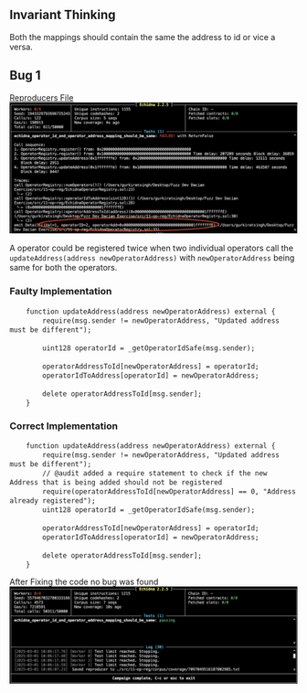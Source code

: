 ## Invariant Thinking 
Both the mappings should contain the same the address to id or vice a versa.

## Bug 1

[Reproducers File](corpus/reproducers/Error.json)
![Error](Image/Error.png)

A operator could be registered twice when two individual operators call the `updateAddress(address newOperatorAddress)` with `newOperatorAddress` being same for both the operators.

### Faulty Implementation

``` Solidity 
    function updateAddress(address newOperatorAddress) external {
        require(msg.sender != newOperatorAddress, "Updated address must be different");

        uint128 operatorId = _getOperatorIdSafe(msg.sender);

        operatorAddressToId[newOperatorAddress] = operatorId;
        operatorIdToAddress[operatorId] = newOperatorAddress;

        delete operatorAddressToId[msg.sender];
    }
```



### Correct Implementation

``` Solidity 
    function updateAddress(address newOperatorAddress) external {
        require(msg.sender != newOperatorAddress, "Updated address must be different");
        // @audit added a require statement to check if the new Address that is being added should not be registered
        require(operatorAddressToId[newOperatorAddress] == 0, "Address already registered");
        uint128 operatorId = _getOperatorIdSafe(msg.sender);

        operatorAddressToId[newOperatorAddress] = operatorId;
        operatorIdToAddress[operatorId] = newOperatorAddress;

        delete operatorAddressToId[msg.sender];
    }
```


After Fixing the code no bug was found
![No Bug](Image/NoBug.png)